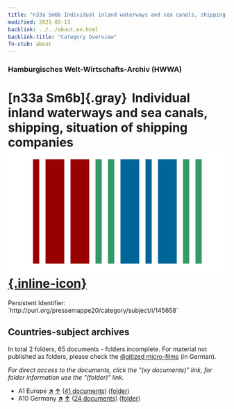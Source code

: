 ```yaml
---
title: "n33a Sm6b Individual inland waterways and sea canals, shipping, situation of shipping companies"
modified: 2021-03-13
backlink: ../../about.en.html
backlink-title: "Category Overview"
fn-stub: about
---
```


### Hamburgisches Welt-Wirtschafts-Archiv (HWWA)

# [n33a Sm6b]{.gray}&#8201; Individual inland waterways and sea canals, shipping, situation of shipping companies &#160; [![Wikidata](/images/Wikidata-logo.svg "Wikidata"){.inline-icon}](http://www.wikidata.org/entity/Q104711243)

<div class="hint">Persistent Identifier: `http://purl.org/pressemappe20/category/subject/i/145658`</div>







## Countries-subject archives





In total 2 folders, 65 documents - folders incomplete.
For material not published as folders, please check the [digitized micro-films](/film/h1_sh.de.html) (in German).

_For direct access to the documents, click the "(xy documents)" link, for folder information use the "(folder)" link._


- A1 Europe [**&nearr;**](../../../geo/i/140892/about.en.html "Europe (all folders)") [**&uarr;**](../../../geo/about.en.html#A1 "Country category system") (<a href="https://pm20.zbw.eu/iiifview/folder/sh/140892,145658" title="about: Europe : Individual inland waterways and sea canals, shipping, situation of shipping companies" target="_blank">41 documents</a>) ([folder](../../../../folder/sh/1408xx/140892/1456xx/145658/about.en.html))
- A10 Germany [**&nearr;**](../../../geo/i/126128/about.en.html "Germany (all folders)") [**&uarr;**](../../../geo/about.en.html#A10 "Country category system") (<a href="https://pm20.zbw.eu/iiifview/folder/sh/126128,145658" title="about: Germany : Individual inland waterways and sea canals, shipping, situation of shipping companies" target="_blank">24 documents</a>) ([folder](../../../../folder/sh/1261xx/126128/1456xx/145658/about.en.html))








